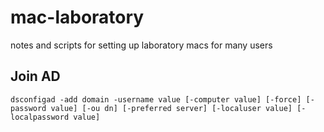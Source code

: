 # mac-laboratory
notes and scripts for setting up laboratory macs for many users

## Join AD
```dsconfigad -add domain -username value [-computer value] [-force] [-password value] [-ou dn] [-preferred server] [-localuser value] [-localpassword value]```
